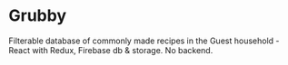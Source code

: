 # Grubby

Filterable database of commonly made recipes in the Guest household - React with Redux, Firebase db & storage. No backend.
